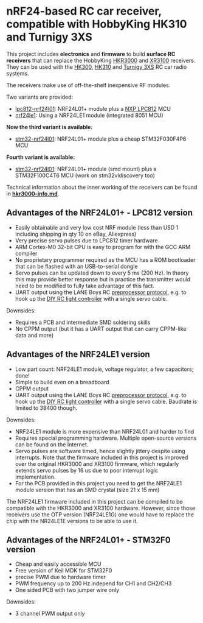 # nRF24-based RC car receiver, compatible with HobbyKing HK310 and Turnigy 3XS

This project includes **electronics** and **firmware** to build **surface RC receivers** that can replace the HobbyKing [HKR3000](http://hobbyking.com/hobbyking/store/__12187__HK_3000_3ch_2_4ghz_FHSS_RX_suit_the_HK310_Transmitter.html) and [XR3100](http://hobbyking.com/hobbyking/store/__22910__HK3100_3ch_2_4ghz_FHSS_Micro_RX_suits_HK310_Turnigy_3XS_TX_.html) receivers. They can be used with the [HK300](http://hobbyking.com/hobbyking/store/__12177__HK_300_3_Channel_2_4ghz_FHSS_Ground_Radio.html), [HK310](http://hobbyking.com/hobbyking/store/__12181__HK_310_3_Channel_2_4ghz_FHSS_Ground_Radio.html) and [Turnigy 3XS](http://hobbyking.com/hobbyking/store/__24905__Turnigy_3XS_FHSS_2_4GHz_3_Channel_Radio_System.html) RC car radio systems.

The receivers make use of off-the-shelf inexpensive RF modules.

Two variants are provided:

- [lpc812-nrf24l01](lpc812-nrf24l01-receiver/): NRF24L01+ module plus a [NXP LPC812](http://www.nxp.com/products/microcontrollers/cortex_m0_m0/series/LPC800.html) MCU
- [nrf24le1](nrf24le1-receiver/): Using a NRF24LE1 module (integrated 8051 MCU)

**Now the third variant is available:**

- [stm32-nrf24l01](stm32-nrf24l01-receiver/): NRF24L01+ module plus a cheap STM32F030F4P6 MCU

**Fourth variant is available:**
- [stm32-nrf24l01](stm32-nrf24l01-receiver/): NRF24L01+ module (smd mount) plus a STM32F100C4T6 MCU (work on stm32vldiscovery too)

Technical information about the inner working of the receivers can be found
in **[hkr3000-info.md](doc/hkr3000-info.md)**.


## Advantages of the NRF24L01+ - LPC812 version

- Easily obtainable and very low cost NRF module (less than USD 1 including shipping in qty 10 on eBay, Aliexpress)
- Very precise servo pulses due to LPC812 timer hardware
- ARM Cortex-M0 32-bit CPU is easy to program for with the GCC ARM compiler
- No proprietary programmer required as the MCU has a ROM bootloader that can be flashed with an  USB-to-serial dongle
- Servo pulses can be updated down to every 5 ms (200 Hz). In theory this may provide better response but in practice the transmitter would need to be modified to fully take
advantage of this fact.
- UART output using the LANE Boys RC [preprocessor protocol](http://laneboysrc.blogspot.com/2012/12/pre-processor-for-diy-rc-light.html), e.g. to hook up the [DIY RC light controller](https://github.com/laneboysrc/rc-light-controller) with a single servo cable.

Downsides:

- Requires a PCB and intermediate SMD soldering skills
- No CPPM output (but it has a UART output that can carry CPPM-like data and more)


## Advantages of the NRF24LE1 version

- Low part count: NRF24LE1 module, voltage regulator, a few capacitors; done!
- Simple to build even on a breadboard
- CPPM output
- UART output using the LANE Boys RC [preprocessor protocol](http://laneboysrc.blogspot.com/2012/12/pre-processor-for-diy-rc-light.html), e.g. to hook up the [DIY RC light controller](https://github.com/laneboysrc/rc-light-controller) with a single servo cable. Baudrate is limited to 38400 though.

Downsides:

- NRF24LE1 module is more expensive than NRF24L01 and harder to find
- Requires special programming hardware. Multiple open-source versions can be found on the Internet.
- Servo pulses are software timed, hence slightly jittery despite using interrupts. Note that the firmware included in this project is improved over the original HKR3000 and XR3100 firmware, which regularly extends servo pulses by 16 us due to poor interrupt logic implementation.
- For the PCB provided in this project you need to get the NRF24LE1 module version that has an SMD crystal (size 21 x 15 mm)

The NRF24LE1 firmware included in this project can be compiled to be compatible with the HKR3000 and XR3100 hardware. However, since those receivers use the OTP version (NRF24LE1G) one would have to replace the chip with the NR24LE1E versions to be able to use it.


## Advantages of the NRF24L01+ - STM32F0 version

- Cheap and easily accessible MCU
- Free version of Keil MDK for STM32F0
- precise PWM due to hardware timer
- PWM frequency up to 200 Hz independ for CH1 and CH2/CH3
- One sided PCB with two jumper wire only

Downsides:

- 3 channel PWM output only
